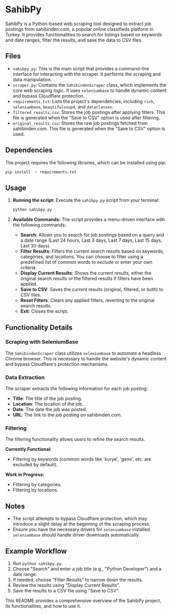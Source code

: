 # SahibPy

SahibPy is a Python-based web scraping tool designed to extract job postings from sahibinden.com, a popular online classifieds platform in Turkey. It provides functionalities to search for listings based on keywords and date ranges, filter the results, and save the data to CSV files.

## Files

* `sahibpy.py`: This is the main script that provides a command-line interface for interacting with the scraper. It performs the scraping and data manipulation.
* `scraper.py`: Contains the `SahibindenScraper` class, which implements the core web scraping logic. It uses `seleniumbase` to handle dynamic content and bypass Cloudflare protection.
* `requirements.txt`: Lists the project's dependencies, including `rich`, `seleniumbase`, `beautifulsoup4`, and `dataclasses`.
* `filtered_results.csv`: Stores the job postings after applying filters. This file is generated when the "Save to CSV" option is used after filtering.
* `original_results.csv`: Stores the raw job postings fetched from sahibinden.com. This file is generated when the "Save to CSV" option is used.

## Dependencies

The project requires the following libraries, which can be installed using pip:

```bash
pip install -r requirements.txt
```

## Usage

1. **Running the script:**
    Execute the `sahibpy.py` script from your terminal:

    ```bash
    python sahibpy.py
    ```

2. **Available Commands:**
    The script provides a menu-driven interface with the following commands:

    *   **Search**: Allows you to search for job postings based on a query and a date range (Last 24 hours, Last 3 days, Last 7 days, Last 15 days, Last 30 days).
    *   **Filter Results**: Filters the current search results based on keywords, categories, and locations. You can choose to filter using a predefined list of common words to exclude or enter your own criteria.
    *   **Display Current Results**: Shows the current results, either the original search results or the filtered results if filters have been applied.
    *   **Save to CSV**: Saves the current results (original, filtered, or both) to CSV files.
    *   **Reset Filters**: Clears any applied filters, reverting to the original search results.
    *   **Exit**: Closes the script.

## Functionality Details

### Scraping with SeleniumBase

The `SahibindenScraper` class utilizes `seleniumbase` to automate a headless Chrome browser. This is necessary to handle the website's dynamic content and bypass Cloudflare's protection mechanisms.

### Data Extraction

The scraper extracts the following information for each job posting:

*   **Title**: The title of the job posting.
*   **Location**: The location of the job.
*   **Date**: The date the job was posted.
*   **URL**: The link to the job posting on sahibinden.com.

### Filtering

The filtering functionality allows users to refine the search results.

**Currently Functional:**

*   Filtering by keywords (common words like 'kurye', 'gemi', etc. are excluded by default).

**Work in Progress:**

*   Filtering by categories.
*   Filtering by locations.

## Notes

*   The script attempts to bypass Cloudflare protection, which may introduce a slight delay at the beginning of the scraping process.
*   Ensure you have the necessary drivers for `seleniumbase` installed. `seleniumbase` should handle driver downloads automatically.

## Example Workflow

1. Run `python sahibpy.py`.
2. Choose "Search" and enter a job title (e.g., "Python Developer") and a date range.
3. If needed, choose "Filter Results" to narrow down the results.
4. Review the results using "Display Current Results".
5. Save the results to a CSV file using "Save to CSV".

This README provides a comprehensive overview of the SahibPy project, its functionalities, and how to use it.
